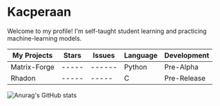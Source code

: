 # Kacperaan
Welcome to my profile!
I'm self-taught student learning and practicing machine-learning models. 

|My Projects|Stars|Issues|Language|Development|
|------------|-----|------|------|------|
|Matrix-Forge|-----|------|Python|Pre-Alpha|
|Rhadon|-----|-----|C|Pre-Release|

 ![Anurag's GitHub stats](https://github-readme-stats.vercel.app/api?username=kacperaan&show_icons=true&theme=dark)
